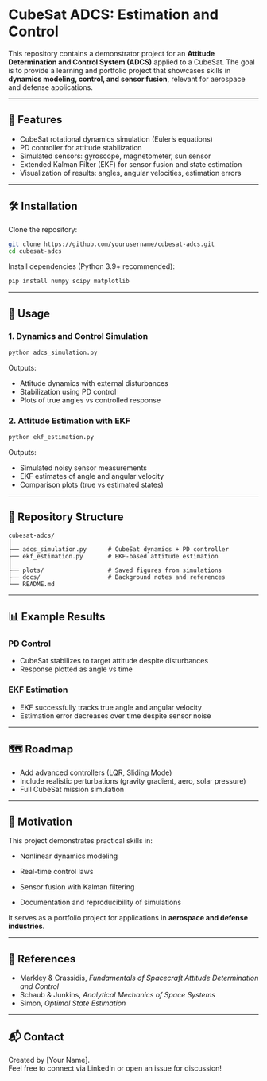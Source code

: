 # CubeSat ADCS: Estimation and Control

This repository contains a demonstrator project for an **Attitude Determination and Control System (ADCS)** applied to a CubeSat. The goal is to provide a learning and portfolio project that showcases skills in **dynamics modeling, control, and sensor fusion**, relevant for aerospace and defense applications.

---

## 📌 Features
- CubeSat rotational dynamics simulation (Euler’s equations)
- PD controller for attitude stabilization
- Simulated sensors: gyroscope, magnetometer, sun sensor
- Extended Kalman Filter (EKF) for sensor fusion and state estimation
- Visualization of results: angles, angular velocities, estimation errors

---

## 🛠 Installation
Clone the repository:
```bash
git clone https://github.com/yourusername/cubesat-adcs.git
cd cubesat-adcs
```

Install dependencies (Python 3.9+ recommended):
```bash
pip install numpy scipy matplotlib
```

---

## 🚀 Usage

### 1. Dynamics and Control Simulation
```bash
python adcs_simulation.py
```
Outputs:

- Attitude dynamics with external disturbances
- Stabilization using PD control
- Plots of true angles vs controlled response

### 2. Attitude Estimation with EKF
```bash
python ekf_estimation.py
```
Outputs:

- Simulated noisy sensor measurements
- EKF estimates of angle and angular velocity
- Comparison plots (true vs estimated states)

---

## 📂 Repository Structure
```
cubesat-adcs/
│
├── adcs_simulation.py      # CubeSat dynamics + PD controller
├── ekf_estimation.py       # EKF-based attitude estimation
│
├── plots/                  # Saved figures from simulations
├── docs/                   # Background notes and references
└── README.md
```

---

## 📊 Example Results

### PD Control
- CubeSat stabilizes to target attitude despite disturbances
- Response plotted as angle vs time

### EKF Estimation
- EKF successfully tracks true angle and angular velocity
- Estimation error decreases over time despite sensor noise

---

## 🗺 Roadmap
- Add advanced controllers (LQR, Sliding Mode)
- Include realistic perturbations (gravity gradient, aero, solar pressure)
- Full CubeSat mission simulation

---

## 🎯 Motivation
This project demonstrates practical skills in:

- Nonlinear dynamics modeling

- Real-time control laws

- Sensor fusion with Kalman filtering

- Documentation and reproducibility of simulations


It serves as a portfolio project for applications in **aerospace and defense industries**.

---

## 📖 References
- Markley & Crassidis, *Fundamentals of Spacecraft Attitude Determination and Control*
- Schaub & Junkins, *Analytical Mechanics of Space Systems*
- Simon, *Optimal State Estimation*

---

## 📬 Contact
Created by [Your Name].  
Feel free to connect via LinkedIn or open an issue for discussion!
